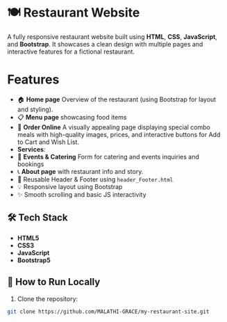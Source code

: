 # 🍽️ Restaurant Website

A fully responsive restaurant website built using **HTML**, **CSS**, **JavaScript**, and **Bootstrap**. It showcases a clean design with multiple pages and interactive features for a fictional restaurant.

# Features

- 🏠 **Home page** Overview of the restaurant (using Bootstrap for layout and styling).
- 📋 **Menu page** showcasing food items
- 🛒 **Order Online**  A visually appealing page displaying special combo meals with high-quality images, prices, and interactive buttons for Add to Cart and Wish List.
-  **Services**:
- 🎉 **Events & Catering** Form for catering and events inquiries and bookings
- 📞 **About page** with restaurant info and story.
- 🔁 Reusable Header & Footer using `header_Footer.html`
- 💡 Responsive layout using Bootstrap
- ✨ Smooth scrolling and basic JS interactivity

## 🛠️ Tech Stack

- **HTML5**
- **CSS3**
- **JavaScript**
- **Bootstrap5**


## 🚀 How to Run Locally

1. Clone the repository:

```bash
git clone https://github.com/MALATHI-GRACE/my-restaurant-site.git

